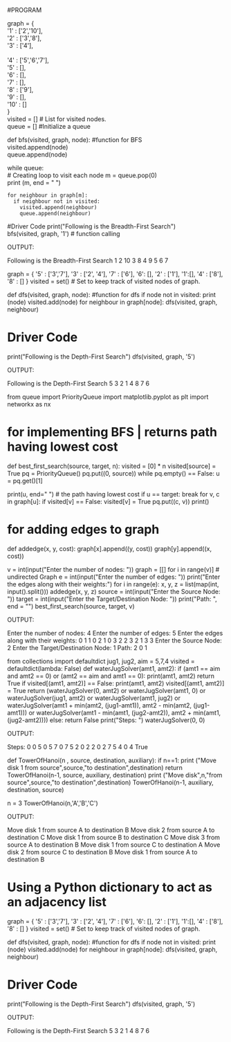 #PROGRAM 

graph = {<br>
'1' : ['2','10'],<br>
'2' : ['3','8'],<br>
'3' : ['4'],<br><br>
'4' : ['5','6','7'],<br>
'5' : [],<br>
'6' : [],<br>
'7' : [],<br>
'8' : ['9'],<br>
'9' : [],<br>
'10' : []<br>
}<br>
visited = [] # List for visited nodes.<br>
queue = []     #Initialize a queue<br>

def bfs(visited, graph, node): #function for BFS<br>
  visited.append(node)<br>
  queue.append(node)<br>

  while queue:    <br>      # Creating loop to visit each node
    m = queue.pop(0) <br>
    print (m, end = " ")<br> 
    
    for neighbour in graph[m]:
      if neighbour not in visited:
        visited.append(neighbour)
        queue.append(neighbour)

#Driver Code
print("Following is the Breadth-First Search")<br>
bfs(visited, graph, '1')    # function calling<br>

OUTPUT:

Following is the Breadth-First Search
1 2 10 3 8 4 9 5 6 7 


graph = {
'5' : ['3','7'],
'3' : ['2', '4'],
'7' : ['6'],
'6': [],
'2' : ['1'],
'1':[],
'4' : ['8'],
'8' : []
}
visited = set() # Set to keep track of visited nodes of graph.

def dfs(visited, graph, node):  #function for dfs 
    if node not in visited:
        print (node)
        visited.add(node)
        for neighbour in graph[node]:
            dfs(visited, graph, neighbour)

# Driver Code
print("Following is the Depth-First Search")
dfs(visited, graph, '5')

OUTPUT:

Following is the Depth-First Search
5
3
2
1
4
8
7
6


from queue import PriorityQueue
import matplotlib.pyplot as plt
import networkx as nx
# for implementing BFS | returns path having lowest cost
def best_first_search(source, target, n):
 visited = [0] * n
 visited[source] = True
 pq = PriorityQueue()
 pq.put((0, source))
 while pq.empty() == False:
   u = pq.get()[1]

   print(u, end=" ") # the path having lowest cost
   if u == target:
     break
   for v, c in graph[u]:
     if visited[v] == False:
       visited[v] = True
       pq.put((c, v))
       print()
# for adding edges to graph
def addedge(x, y, cost):
 graph[x].append((y, cost))
 graph[y].append((x, cost))

v = int(input("Enter the number of nodes: "))
graph = [[] for i in range(v)] # undirected Graph
e = int(input("Enter the number of edges: "))
print("Enter the edges along with their weights:")
for i in range(e):
 x, y, z = list(map(int, input().split()))
 addedge(x, y, z)
source = int(input("Enter the Source Node: "))
target = int(input("Enter the Target/Destination Node: "))
print("Path: ", end = "")
best_first_search(source, target, v)

OUTPUT:

Enter the number of nodes: 4
Enter the number of edges: 5
Enter the edges along with their weights:
0 1 1
0 2 1
0 3 2 
2 3 2
1 3 3
Enter the Source Node: 2
Enter the Target/Destination Node: 1
Path: 2 
0 
1 


from collections import defaultdict
jug1, jug2, aim = 5,7,4
visited = defaultdict(lambda: False)
def waterJugSolver(amt1, amt2):
 if (amt1 == aim and amt2 == 0) or (amt2 == aim and amt1 == 0):
   print(amt1, amt2)
   return True
 if visited[(amt1, amt2)] == False:
   print(amt1, amt2)
   visited[(amt1, amt2)] = True
   return (waterJugSolver(0, amt2) or
 waterJugSolver(amt1, 0) or
 waterJugSolver(jug1, amt2) or
 waterJugSolver(amt1, jug2) or
 waterJugSolver(amt1 + min(amt2, (jug1-amt1)),
 amt2 - min(amt2, (jug1-amt1))) or
 waterJugSolver(amt1 - min(amt1, (jug2-amt2)),
 amt2 + min(amt1, (jug2-amt2))))
 else:
   return False
print("Steps: ")
waterJugSolver(0, 0)

OUTPUT:

Steps: 
0 0
5 0
5 7
0 7
5 2
0 2
2 0
2 7
5 4
0 4
True


def TowerOfHanoi(n , source, destination, auxiliary):
    if n==1:
        print ("Move disk 1 from source",source,"to destination",destination)
        return
    TowerOfHanoi(n-1, source, auxiliary, destination)
    print ("Move disk",n,"from source",source,"to destination",destination)
    TowerOfHanoi(n-1, auxiliary, destination, source)

n = 3
TowerOfHanoi(n,'A','B','C')

OUTPUT:

Move disk 1 from source A to destination B
Move disk 2 from source A to destination C
Move disk 1 from source B to destination C
Move disk 3 from source A to destination B
Move disk 1 from source C to destination A
Move disk 2 from source C to destination B
Move disk 1 from source A to destination B


# Using a Python dictionary to act as an adjacency list
graph = {
'5' : ['3','7'],
'3' : ['2', '4'],
'7' : ['6'],
'6': [],
'2' : ['1'],
'1':[],
'4' : ['8'],
'8' : []
}
visited = set() # Set to keep track of visited nodes of graph.

def dfs(visited, graph, node):  #function for dfs 
    if node not in visited:
        print (node)
        visited.add(node)
        for neighbour in graph[node]:
            dfs(visited, graph, neighbour)

# Driver Code
print("Following is the Depth-First Search")
dfs(visited, graph, '5')

OUTPUT:

Following is the Depth-First Search
5
3
2
1
4
8
7
6
